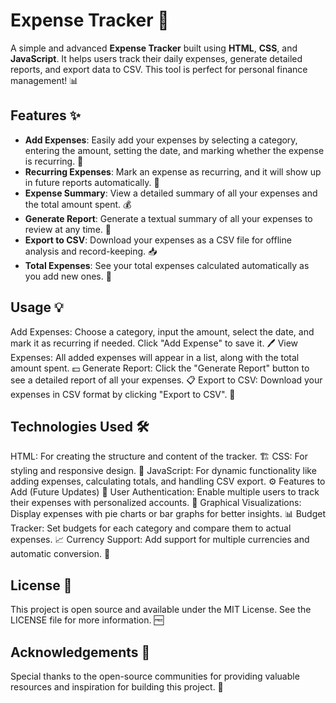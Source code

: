 # Expense Tracker 💸

A simple and advanced **Expense Tracker** built using **HTML**, **CSS**, and **JavaScript**. It helps users track their daily expenses, generate detailed reports, and export data to CSV. This tool is perfect for personal finance management! 📊

## Features ✨

- **Add Expenses**: Easily add your expenses by selecting a category, entering the amount, setting the date, and marking whether the expense is recurring. 📝
- **Recurring Expenses**: Mark an expense as recurring, and it will show up in future reports automatically. 🔄
- **Expense Summary**: View a detailed summary of all your expenses and the total amount spent. 💰
- **Generate Report**: Generate a textual summary of all your expenses to review at any time. 📑
- **Export to CSV**: Download your expenses as a CSV file for offline analysis and record-keeping. 📥
- **Total Expenses**: See your total expenses calculated automatically as you add new ones. 🔢
## Usage 💡
Add Expenses: Choose a category, input the amount, select the date, and mark it as recurring if needed. Click "Add Expense" to save it. 🖊️
View Expenses: All added expenses will appear in a list, along with the total amount spent. 💵
Generate Report: Click the "Generate Report" button to see a detailed report of all your expenses. 📋
Export to CSV: Download your expenses in CSV format by clicking "Export to CSV". 🔽
## Technologies Used 🛠️
HTML: For creating the structure and content of the tracker. 🏗️
CSS: For styling and responsive design. 🎨
JavaScript: For dynamic functionality like adding expenses, calculating totals, and handling CSV export. ⚙️
Features to Add (Future Updates) 🚧
User Authentication: Enable multiple users to track their expenses with personalized accounts. 🔑
Graphical Visualizations: Display expenses with pie charts or bar graphs for better insights. 📊
Budget Tracker: Set budgets for each category and compare them to actual expenses. 📈
Currency Support: Add support for multiple currencies and automatic conversion. 💱
## License 📄
This project is open source and available under the MIT License. See the LICENSE file for more information. 🆓

## Acknowledgements 🙏
Special thanks to the open-source communities for providing valuable resources and inspiration for building this project. 💖

